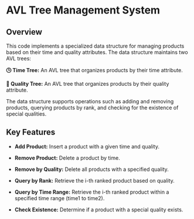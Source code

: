 # AVL Tree Management System

## Overview

This code implements a specialized data structure for managing products based on their time and quality attributes. The data structure maintains two AVL trees:

**🕒 Time Tree:** An AVL tree that organizes products by their time attribute.

**🔧 Quality Tree:** An AVL tree that organizes products by their quality attribute.

The data structure supports operations such as adding and removing products, querying products by rank, and checking for the existence of special qualities.

## Key Features

- **Add Product:** Insert a product with a given time and quality.

- **Remove Product:** Delete a product by time.

- **Remove by Quality:** Delete all products with a specified quality.

- **Query by Rank:** Retrieve the i-th ranked product based on quality.

- **Query by Time Range:** Retrieve the i-th ranked product within a specified time range (time1 to time2).

- **Check Existence:** Determine if a product with a special quality exists.
